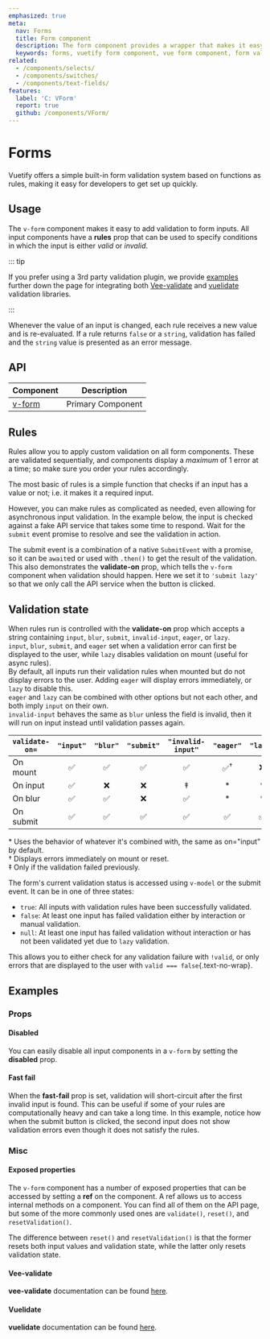 ```yaml
---
emphasized: true
meta:
  nav: Forms
  title: Form component
  description: The form component provides a wrapper that makes it easy to process and control validation states of input components.
  keywords: forms, vuetify form component, vue form component, form validation
related:
  - /components/selects/
  - /components/switches/
  - /components/text-fields/
features:
  label: 'C: VForm'
  report: true
  github: /components/VForm/
---
```


# Forms

Vuetify offers a simple built-in form validation system based on functions as rules, making it easy for developers to get set up quickly.

<PageFeatures />

## Usage

The `v-form` component makes it easy to add validation to form inputs. All input components have a **rules** prop that can be used to specify conditions in which the input is either *valid* or *invalid*.

::: tip

If you prefer using a 3rd party validation plugin, we provide [examples](#vee-validate) further down the page for integrating both [Vee-validate](https://github.com/baianat/Vee-validate) and [vuelidate](https://github.com/vuelidate/vuelidate) validation libraries.

:::

Whenever the value of an input is changed, each rule receives a new value and is re-evaluated. If a rule returns `false` or a `string`, validation has failed and the `string` value is presented as an error message.

<ExamplesExample file="v-form/usage" />

<PromotedEntry />

## API

| Component | Description |
| - | - |
| [v-form](/api/v-form/) | Primary Component |

<ApiInline hide-links />

## Rules

Rules allow you to apply custom validation on all form components. These are validated sequentially, and components display a *maximum* of 1 error at a time; so make sure you order your rules accordingly.

The most basic of rules is a simple function that checks if an input has a value or not; i.e. it makes it a required input.

<ExamplesExample file="v-form/rules-required" />

However, you can make rules as complicated as needed, even allowing for asynchronous input validation. In the example below, the input is checked against a fake API service that takes some time to respond. Wait for the `submit` event promise to resolve and see the validation in action.

<ExamplesExample file="v-form/rules-async" />

The submit event is a combination of a native `SubmitEvent` with a promise, so it can be `await`ed or used with `.then()` to get the result of the validation.
<br>
This also demonstrates the **validate-on** prop, which tells the `v-form` component when validation should happen. Here we set it to `'submit lazy'` so that we only call the API service when the button is clicked.

## Validation state

When rules run is controlled with the **validate-on** prop which accepts a string containing `input`, `blur`, `submit`, `invalid-input`, `eager`, or `lazy`.
<br>
`input`, `blur`, `submit`, and `eager` set when a validation error can first be displayed to the user, while `lazy` disables validation on mount (useful for async rules).
<br>
By default, all inputs run their validation rules when mounted but do not display errors to the user. Adding `eager` will display errors immediately, or `lazy` to disable this.
<br>
`eager` and `lazy` can be combined with other options but not each other, and both imply `input` on their own.
<br>
`invalid-input` behaves the same as `blur` unless the field is invalid, then it will run on input instead until validation passes again.

| `validate-on=` | `"input"` | `"blur"` | `"submit"` | `"invalid-input"` |   `"eager"`   | `"lazy"` |
|----------------|:---------:|:--------:|:----------:|:-----------------:|:-------------:|:--------:|
| On mount       |     ✅     |    ✅     |     ✅      |         ✅         | ✅<sup>†</sup> |    ❌     |
| On input       |     ✅     |    ❌     |     ❌      |         ‡         |       *       |    *     |
| On blur        |     ✅     |    ✅     |     ❌      |         ✅         |       *       |    *     |
| On submit      |     ✅     |    ✅     |     ✅      |         ✅         |       ✅       |    ✅     |
<p class="text-caption">
* Uses the behavior of whatever it's combined with, the same as on="input" by default.
<br>
† Displays errors immediately on mount or reset.
<br>
‡ Only if the validation failed previously.
</p>

The form's current validation status is accessed using `v-model` or the submit event. It can be in one of three states:

- `true`: All inputs with validation rules have been successfully validated.
- `false`: At least one input has failed validation either by interaction or manual validation.
- `null`: At least one input has failed validation without interaction or has not been validated yet due to `lazy` validation.

This allows you to either check for any validation failure with `!valid`, or only errors that are displayed to the user with `valid === false`{.text-no-wrap}.

## Examples

### Props

#### Disabled

You can easily disable all input components in a `v-form` by setting the **disabled** prop.

<ExamplesExample file="v-form/prop-disabled" />

#### Fast fail

When the **fast-fail** prop is set, validation will short-circuit after the first invalid input is found. This can be useful if some of your rules are computationally heavy and can take a long time. In this example, notice how when the submit button is clicked, the second input does not show validation errors even though it does not satisfy the rules.

<ExamplesExample file="v-form/prop-fast-fail" />

### Misc

#### Exposed properties

The `v-form` component has a number of exposed properties that can be accessed by setting a **ref** on the component. A ref allows us to access internal methods on a component. You can find all of them on the API page, but some of the more commonly used ones are `validate()`, `reset()`, and `resetValidation()`.

The difference between `reset()` and `resetValidation()` is that the former resets both input values and validation state, while the latter only resets validation state.

<ExamplesExample file="v-form/misc-exposed" />

#### Vee-validate

**vee-validate** documentation can be found [here](https://vee-validate.logaretm.com/v4/).

<ExamplesExample file="v-form/misc-vee-validate" />

#### Vuelidate

**vuelidate** documentation can be found [here](https://vuelidate-next.netlify.app/).

<ExamplesExample file="v-form/misc-vuelidate" />
